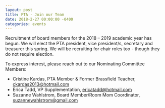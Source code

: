 ```yaml
---
layout: post
title: PTA - Join our Team
date: 2018-2-27 00:00:00 -0400
categories: events
---
```

Recruitment of board members for the 2018 – 2019 academic year has begun.  We will elect the PTA president, vice president/s, secretary and treasurer this spring. We will be recruiting for chair roles too - though they do not require election.

To express interest, please reach out to our Nominating Committee Members:

* Cristine Kardas, PTA Member & Former Brassfield Teacher, [ckardas2013@hotmail.com](mailto:ckardas2013@hotmail.com)
* Erica Tadd, VP Supplementation,
  [ericatadd@hotmail.com](mailto:ericatadd@hotmail.com)
* Suzanne Wahlstrom, Board Member/Room Mom Coordinator, [suzannewahlstrom@gmail.com](mailto:suzannewahlstrom@gmail.com)


